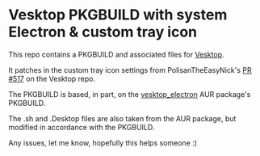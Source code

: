# Vesktop PKGBUILD with system Electron & custom tray icon
This repo contains a PKGBUILD and associated files for [Vesktop](https://github.com/Vencord/Vesktop/).

It patches in the custom tray icon settings from PolisanTheEasyNick's [PR #517](https://github.com/Vencord/Vesktop/pull/517) on the Vesktop repo.

The PKGBUILD is based, in part, on the [vesktop_electron](https://aur.archlinux.org/packages/vesktop_electron) AUR package's PKGBUILD.

The .sh and .Desktop files are also taken from the AUR package, but modified in accordance with the PKGBUILD.

Any issues, let me know, hopefully this helps someone :)
